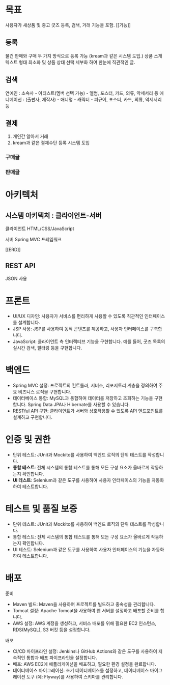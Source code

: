 # 목표

사용자가 새상품 및 중고 굿즈 등록, 검색, 거래 기능을 포함.
[[기능]]

## 등록
물건 판매와 구매 두 가지 방식으로 등록 가능 (kream과 같은 시스템 도입.)
상품 소개 텍스트 형태 최소화 및 상품 상태 선택 세부화 하여 한눈에 직관적인 글.

## 검색
연예인 : 소속사 - 아티스트(멤버 선택 가능) - 앨범, 포스터, 카드, 의류, 악세서리 등
애니메이션 : (출판사, 제작사) - 애니명 - 캐릭터 - 피규어, 포스터, 카드, 의류, 악세서리 등

## 결제
1. 개인간 알아서 거래
2. kream과 같은 결제수단 등록 시스템 도입

### 구매글

### 판매글

# 아키텍처

## 시스템 아키텍처 : 클라이언트-서버
클라이언트 HTML/CSS/JavaScript

서버 Spring MVC 프레임워크

[[ERD]]

## REST API
JSON 사용

# 프론트
- UI/UX 디자인: 사용자가 서비스를 편리하게 사용할 수 있도록 직관적인 인터페이스를 설계합니다.
- JSP 사용: JSP를 사용하여 동적 콘텐츠를 제공하고, 사용자 인터페이스를 구축합니다.
- JavaScript: 클라이언트 측 인터랙티브 기능을 구현합니다. 예를 들어, 굿즈 목록의 실시간 검색, 필터링 등을 구현합니다.

# 백엔드
- Spring MVC 설정: 프로젝트의 컨트롤러, 서비스, 리포지토리 계층을 정의하여 주요 비즈니스 로직을 구현합니다.
- 데이터베이스 통합: MySQL과 통합하여 데이터를 저장하고 조회하는 기능을 구현합니다. Spring Data JPA나 Hibernate를 사용할 수 있습니다.
- RESTful API 구현: 클라이언트가 서버와 상호작용할 수 있도록 API 엔드포인트를 설계하고 구현합니다.

# 인증 및 권한
- 단위 테스트: JUnit과 Mockito를 사용하여 백엔드 로직의 단위 테스트를 작성합니다.
- **통합 테스트**: 전체 시스템의 통합 테스트를 통해 모든 구성 요소가 올바르게 작동하는지 확인합니다.
- **UI 테스트**: Selenium과 같은 도구를 사용하여 사용자 인터페이스의 기능을 자동화하여 테스트합니다.

# 테스트 및 품질 보증
- 단위 테스트: JUnit과 Mockito를 사용하여 백엔드 로직의 단위 테스트를 작성합니다.
- 통합 테스트: 전체 시스템의 통합 테스트를 통해 모든 구성 요소가 올바르게 작동하는지 확인합니다.
- UI 테스트: Selenium과 같은 도구를 사용하여 사용자 인터페이스의 기능을 자동화하여 테스트합니다.

# 배포
준비
- Maven 빌드: Maven을 사용하여 프로젝트를 빌드하고 종속성을 관리합니다.
- Tomcat 설정: Apache Tomcat을 사용하여 웹 서버를 설정하고 배포할 준비를 합니다.
- AWS 설정: AWS 계정을 생성하고, 서비스 배포를 위해 필요한 EC2 인스턴스, RDS(MySQL), S3 버킷 등을 설정합니다.

배포
- CI/CD 파이프라인 설정: Jenkins나 GitHub Actions와 같은 도구를 사용하여 지속적인 통합과 배포 파이프라인을 설정합니다.
- 배포: AWS EC2에 애플리케이션을 배포하고, 필요한 환경 설정을 완료합니다.
- 데이터베이스 마이그레이션: 초기 데이터베이스를 설정하고, 데이터베이스 마이그레이션 도구 (예: Flyway)를 사용하여 스키마를 관리합니다.